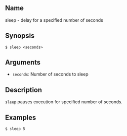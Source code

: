 ## Name

sleep - delay for a specified number of seconds

## Synopsis

```**sh
$ sleep <seconds>
```

## Arguments

* `seconds`: Number of seconds to sleep

## Description

`sleep` pauses execution for specified number of seconds.

## Examples

```sh
$ sleep 5
```

